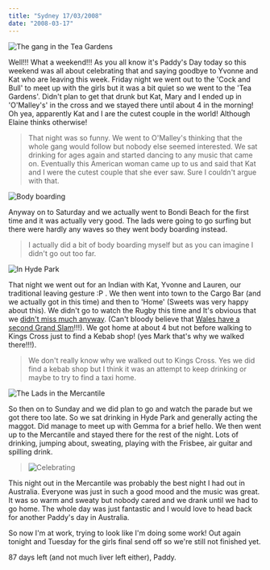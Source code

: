 ```yaml
---
title: "Sydney 17/03/2008"
date: "2008-03-17"
---
```

![The gang in the Tea Gardens](/images/IMG_1223.JPG "The gang in the Tea Gardens")

Well!!! What a weekend!!! As you all know it's Paddy's Day today so this weekend was all about celebrating that and saying goodbye to Yvonne and Kat who are leaving this week. Friday night we went out to the 'Cock and Bull' to meet up with the girls but it was a bit quiet so we went to the 'Tea Gardens'. Didn't plan to get that drunk but Kat, Mary and I ended up in 'O'Malley's' in the cross and we stayed there until about 4 in the morning! Oh yea, apparently Kat and I are the cutest couple in the world! Although Elaine thinks otherwise!
> That night was so funny. We went to O'Malley's thinking that the whole gang would follow but nobody else seemed interested. We sat drinking for ages again and started dancing to any music that came on. Eventually this American woman came up to us and said that Kat and I were the cutest couple that she ever saw. Sure I couldn't argue with that.

![Body boarding](/images/P3150089.JPG "Did I go out far? Not really!")

Anyway on to Saturday and we actually went to Bondi Beach for the first time and it was actually very good. The lads were going to go surfing but there were hardly any waves so they went body boarding instead.
> I actually did a bit of body boarding myself but as you can imagine I didn't go out too far.

![In Hyde Park](/images/DSCN0454.JPG "In Hyde Park")

That night we went out for an Indian with Kat, Yvonne and Lauren, our traditional leaving gesture :P . We then went into town to the Cargo Bar (and we actually got in this time) and then to 'Home' (Sweets was very happy about this). We didn't go to watch the Rugby this time and It's obvious that we [didn't miss much anyway](http://www.rte.ie/sport/rugby/sixnations/2008/0315/england_ireland1.html). (Can't bloody believe that [Wales have a second Grand Slam](http://www.rte.ie/sport/rugby/sixnations/2008/0315/wales_france.html)!!!). We got home at about 4 but not before walking to Kings Cross just to find a Kebab shop! (yes Mark that's why we walked there!!!).
> We don't really know why we walked out to Kings Cross. Yes we did find a kebab shop but I think it was an attempt to keep drinking or maybe to try to find a taxi home.

![The Lads in the Mercantile](/images/P3160185.JPG "The Lads in the Mercantile")

So then on to Sunday and we did plan to go and watch the parade but we got there too late. So we sat drinking in Hyde Park and generally acting the maggot. Did manage to meet up with Gemma for a brief hello. We then went up to the Mercantile and stayed there for the rest of the night. Lots of drinking, jumping about, sweating, playing with the Frisbee, air guitar and spilling drink.
> ![Celebrating](/images/P3160202.JPG "A toast to Paddy's Day and getting drunk!")

This night out in the Mercantile was probably the best night I had out in Australia. Everyone was just in such a good mood and the music was great. It was so warm and sweaty but nobody cared and we drank until we had to go home. The whole day was just fantastic and I would love to head back for another Paddy's day in Australia.

So now I'm at work, trying to look like I'm doing some work! Out again tonight and Tuesday for the girls final send off so we're still not finished yet.

87 days left (and not much liver left either),
Paddy.